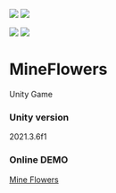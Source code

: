 ![](https://img.shields.io/github/actions/workflow/status/EbrithilNogare/MineFlowers/main.yml?style=for-the-badge&cacheSeconds=60)
![](https://img.shields.io/github/last-commit/EbrithilNogare/MineFlowers/main?label=Last%20build&style=for-the-badge&logo=unity&cacheSeconds=60) 

![](https://img.shields.io/github/commits-difference/EbrithilNogare/MineFlowers?base=70da60bac69914a8bf27d83516d66d05aba0bc6d&head=main&label=version&style=for-the-badge&cacheSeconds=3600)
![](https://img.shields.io/github/size/EbrithilNogare/MineFlowers/Build/WebGL.data?branch=gh-pages&style=for-the-badge&cacheSeconds=3600)


# MineFlowers
Unity Game

### Unity version
2021.3.6f1

### Online DEMO

[Mine Flowers](https://ebrithilnogare.github.io/MineFlowers/)
